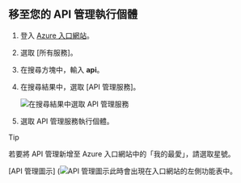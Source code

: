 ## <a name="go-to-your-api-management-instance"></a>移至您的 API 管理執行個體

1. 登入 [Azure 入口網站](https://portal.azure.com)。 
2. 選取 [所有服務]。  
3. 在搜尋方塊中，輸入 **api**。
4. 在搜尋結果中，選取 [API 管理服務]。

    ![在搜尋結果中選取 API 管理服務](./media/api-management-navigate-to-instance/navigate-to-api-management-services.png)

5. 選取 API 管理服務執行個體。

> [!TIP]
> 若要將 API 管理新增至 Azure 入口網站中的「我的最愛」，請選取星號。
>
> [API 管理圖示] (![API 管理圖示](./media/api-management-navigate-to-instance/apim-icon.png)此時會出現在入口網站的左側功能表中。
 


